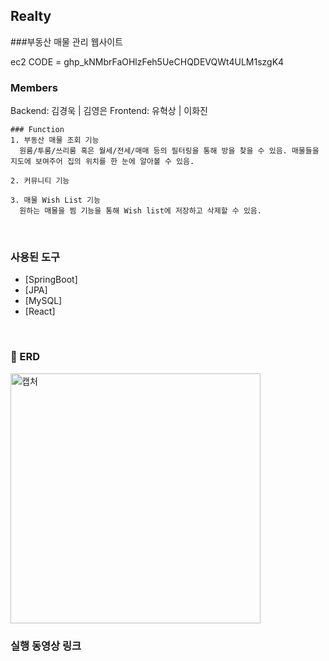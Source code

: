 ## Realty
###부동산 매물 관리 웹사이트

ec2 CODE = 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
<br>

### Members
 Backend: 김경욱 | 김영은
 Frontend: 유혁상 | 이화진

```
### Function
1. 부동산 매물 조회 기능 
  원룸/투룸/쓰리룸 혹은 월세/전세/매매 등의 필터링을 통해 방을 찾을 수 있음. 매물들을 지도에 보여주어 집의 위치를 한 눈에 알아볼 수 있음.

2. 커뮤니티 기능
   
3. 매물 Wish List 기능
  원하는 매물을 찜 기능을 통해 Wish list에 저장하고 삭제할 수 있음.
```
<br>


### 사용된 도구

* [SpringBoot]
* [JPA]
* [MySQL]
* [React]
<br>

### 📗 ERD
<img height="400" alt="캡처" src="https://user-images.githubusercontent.com/56907015/153184473-3b8141a5-42ad-477f-a1b0-e39afb1be07b.png">


### 실행 동영상 링크
	

